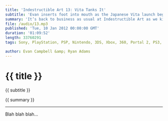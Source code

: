 ```yaml
---
title: 'Indestructible Art 13: Vita Tanks It'
subtitle: 'Evan inserts foot into mouth as the Japanese Vita launch begins to tank, the ESA continues to support SOPA, and Batman Comics get a price hike!'
summary: 'It’s back to business as usual at Indestructible Art as we kick off the new year. With the Vita launch off to a bad start Ryan and Evan talk about potential counter attacks to boost sales for the Vita’s launch in North America come February. Lastly but not least, comic book segments are back in full force with an artist spotlight on Alex Ross. Check it out!'
file: /audio/13.mp3
published: 'Tue, 10 Jan 2012 00:00:00 GMT'
duration: '01:09:52'
length: 33760291
tags: Sony, PlayStation, PSP, Nintendo, 3DS, Xbox, 360, Portal 2, PS3, Epic, Capcom, Valve, Video Games, Comics, Marvel, DC, Snyder, ESA, SOPA, Marvels, Kingdom Come, JSA, Scott Snyder

author: Evan Campbell &amp; Ryan Adams
---
```


# {{ title }}

{{ subtitle }}

{{ summary }}

- - -

Blah blah blah...
